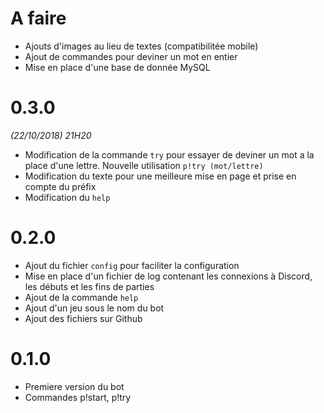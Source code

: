 # A faire
- Ajouts d'images au lieu de textes (compatibilitée mobile)
- Ajout de commandes pour deviner un mot en entier
- Mise en place d'une base de donnée MySQL

# 0.3.0
*(22/10/2018) 21H20*
- Modification de la commande `try` pour essayer de deviner un mot a la place d'une lettre. Nouvelle utilisation `p!try (mot/lettre)`
- Modification du texte pour une meilleure mise en page et prise en compte du préfix
- Modification du `help`

# 0.2.0
- Ajout du fichier `config` pour faciliter la configuration
- Mise en place d'un fichier de log contenant les connexions à Discord, les débuts et les fins de parties
- Ajout de la commande `help`
- Ajout d'un jeu sous le nom du bot
- Ajout des fichiers sur Github

# 0.1.0
- Premiere version du bot
- Commandes p!start, p!try
